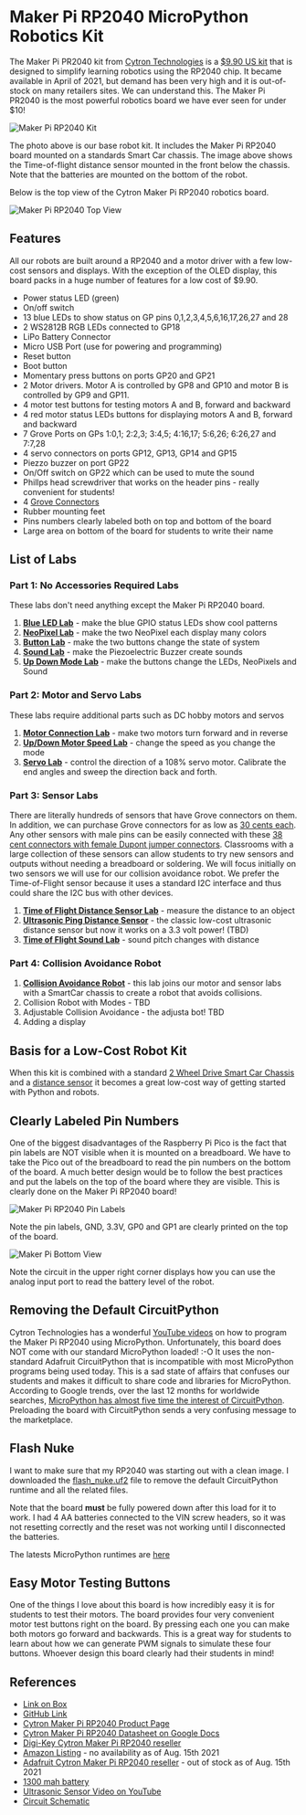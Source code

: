 # Maker Pi RP2040 MicroPython Robotics Kit

The Maker Pi PR2040 kit from [Cytron Technologies](https://www.cytron.io/) is a [$9.90 US kit](https://www.cytron.io/p-maker-pi-rp2040-simplifying-robotics-with-raspberry-pi-rp2040) that is designed to simplify learning robotics using the RP2040 chip. It became available in April of 2021, but demand has been very high and it is out-of-stock on many retailers sites.  We can understand this.  The Maker Pi PR2040 is the most powerful robotics board we have ever seen for under $10!

![Maker Pi RP2040 Kit](../../img/maker-pi-rp2040-kit.jpeg)


The photo above is our base robot kit.  It includes the Maker Pi RP2040 board mounted on a standards Smart Car chassis.  The image above shows the Time-of-flight distance sensor mounted in the front below the chassis.  Note that the batteries are mounted on the bottom of the robot.

Below is the top view of the Cytron Maker Pi RP2040 robotics board.

![Maker Pi RP2040 Top View](../../img/maker-pi-rp2040-top-view.png)

## Features
All our robots are built around a RP2040 and a motor driver with a few low-cost sensors and displays.  With the exception of the OLED display, this board packs in a huge number of features for a low cost of $9.90.

* Power status LED (green)
* On/off switch
* 13 blue LEDs to show status on GP pins 0,1,2,3,4,5,6,16,17,26,27 and 28
* 2 WS2812B RGB LEDs connected to GP18
* LiPo Battery Connector
* Micro USB Port (use for powering and programming)
* Reset button
* Boot button
* Momentary press buttons on ports GP20 and GP21
* 2 Motor drivers. Motor A is controlled by GP8 and GP10 and motor B is controlled by GP9 and GP11.
* 4 motor test buttons for testing motors A and B, forward and backward
* 4 red motor status LEDs buttons for displaying motors A and B, forward and backward
* 7 Grove Ports on GPs 1:0,1; 2:2,3; 3:4,5; 4:16,17; 5:6,26; 6:26,27 and 7:7,28
* 4 servo connectors on ports GP12, GP13, GP14 and GP15
* Piezzo buzzer on port GP22
* On/Off switch on GP22 which can be used to mute the sound
* Phillps head screwdriver that works on the header pins - really convenient for students!
* 4 [Grove Connectors](https://wiki.seeedstudio.com/Grove_System/)
* Rubber mounting feet
* Pins numbers clearly labeled both on top and bottom of the board
* Large area on bottom of the board for students to write their name

## List of Labs

### Part 1: No Accessories Required Labs

These labs don't need anything except the Maker Pi RP2040 board.

1. [**Blue LED Lab**](02-blue-led-lab.md) - make the blue GPIO status LEDs show cool patterns
2. [**NeoPixel Lab**](03-neopixel-lab.md) - make the two NeoPixel each display many colors
3. [**Button Lab**](04-button-lab.md) - make the two buttons change the state of system
4. [**Sound Lab**](05-sound-lab.md) - make the Piezoelectric Buzzer create sounds
5. [**Up Down Mode Lab**](06-up-down-lab.md) - make the buttons change the LEDs, NeoPixels and Sound

### Part 2: Motor and Servo Labs

These labs require additional parts such as DC hobby motors and servos

1. [**Motor Connection Lab**](../maker-pi-rp2040-robot/07-motor-connection-lab.md) - make two motors turn forward and in reverse
2. [**Up/Down Motor Speed Lab**](../maker-pi-rp2040-robot/06-up-down-motor-lab.md) - change the speed as you change the mode
3. [**Servo Lab**](../maker-pi-rp2040-robot/08-servo-lab.md) - control the direction of a 108% servo motor.  Calibrate the end angles and sweep the direction back and forth.

### Part 3: Sensor Labs

There are literally hundreds of sensors that have Grove connectors on them.  In addition, we can purchase Grove connectors for as low as [30 cents each](https://www.cytron.io/p-grove-4-pin-buckled-20cm-cable?search=Grove&description=1).  Any other sensors with male pins can be easily connected with these [38 cent connectors with female Dupont jumper connectors](https://www.cytron.io/p-grove-4-pin-buckled-to-female-cable?search=Grove&description=1).  Classrooms with a large collection of these sensors can allow students to try new sensors and outputs without needing a breadboard or soldering.  We will focus initially on two sensors we will use for our collision avoidance robot.  We prefer the Time-of-Flight sensor because it uses a standard I2C interface and thus could share the I2C bus with other devices.

1. [**Time of Flight Distance Sensor Lab**](../maker-pi-rp2040-robot/10-time-of-flight-lab.md) - measure the distance to an object
2. [**Ultrasonic Ping Distance Sensor**](../maker-pi-rp2040-robot/11-ping-lab.md) - the classic low-cost ultrasonic distance sensor but now it works on a 3.3 volt power!  (TBD)
3. [**Time of Flight Sound Lab**](../maker-pi-rp2040-robot/12-time-of-flight-sound-lab.md) - sound pitch changes with distance

### Part 4: Collision Avoidance Robot

1. [**Collision Avoidance Robot**](20-collision-avoidance-robot.md) - this lab joins our motor and sensor labs with a SmartCar chassis to create a robot that avoids collisions.
2. Collision Robot with Modes - TBD
3. Adjustable Collision Avoidance - the adjusta bot! TBD
4. Adding a display 

## Basis for a Low-Cost Robot Kit

When this kit is combined with a standard [2 Wheel Drive Smart Car Chassis](https://www.cytron.io/p-2wd-smart-robot-car-chassis) and a [distance sensor](https://www.coderdojotc.org/micropython/sensors/07-VL53L0X_GY/) it becomes a great low-cost way of getting started with Python and robots.

## Clearly Labeled Pin Numbers

One of the biggest disadvantages of the Raspberry Pi Pico is the fact that pin labels are NOT visible when it is mounted on a breadboard.  We have to take the Pico out of the breadboard to read the pin numbers on the bottom of the board.  A much better design would be to follow the best practices and put the labels on the top of the board where they are visible.  This is clearly done on the Maker Pi RP2040 board!

![Maker Pi RP2040 Pin Labels](../../img/maker-pi-rp2040-labels.png)

Note the pin labels, GND, 3.3V, GP0 and GP1 are clearly printed on the top of the board.

![Maker Pi Bottom View](../../img/maker-pi-rp2040-bottom-view.jpeg)

Note the circuit in the upper right corner displays how you can use the analog input port to read the battery level of the robot.

## Removing the Default CircuitPython

Cytron Technologies has a wonderful [YouTube videos](https://www.youtube.com/watch?v=mn1nqgEkufA) on how to program the Maker Pi RP2040 using MicroPython.  Unfortunately, this board does NOT come with our standard MicroPython loaded! :-O  It uses the non-standard Adafruit CircuitPython that is incompatible with most MicroPython programs being used today.  This is a sad state of affairs that confuses our students and makes it difficult to share code and libraries for MicroPython.  According to Google trends, over the last 12 months for worldwide searches, [MicroPython has almost five time the interest of CircuitPython](https://trends.google.com/trends/explore?q=micropython,circuitpython).  Preloading the board with CircuitPython sends a very confusing message to the marketplace.

## Flash Nuke
I want to make sure that my RP2040 was starting out with a clean image.  I downloaded the [flash_nuke.uf2](https://www.raspberrypi.org/documentation/pico/getting-started/static/6f6f31460c258138bd33cc96ddd76b91/flash_nuke.uf2) file to remove the default CircuitPython runtime and all the related files.

Note that the board **must** be fully powered down after this load for it to work.  I had 4 AA batteries connected to the VIN screw headers, so it was not resetting correctly and the reset was not working until I disconnected the batteries.

The latests MicroPython runtimes are [here](https://micropython.org/download/rp2-pico/)

## Easy Motor Testing Buttons

One of the things I love about this board is how incredibly easy it is for students to test their motors.  The board provides four very convenient motor test buttons right on the board.  By pressing each one you can make both motors go forward and backwards.  This is a great way for students to learn about how we can generate PWM signals to simulate these four buttons.  Whoever design this board clearly had their students in mind!

## References
* [Link on Box](https://link.cytron.io/maker-pi-rp2040-start)
* [GitHub Link](https://github.com/CytronTechnologies/MAKER-PI-RP2040)
* [Cytron Maker Pi RP2040 Product Page](https://www.cytron.io/p-maker-pi-rp2040-simplifying-robotics-with-raspberry-pi-rp2040)
* [Cytron Maker Pi RP2040 Datasheet on Google Docs](https://docs.google.com/document/d/1DJASwxgbattM37V4AIlJVR4pxukq0up25LppA8-z_AY/edit)
* [Digi-Key Cytron Maker Pi RP2040 reseller](https://www.digikey.com/en/products/detail/cytron-technologies-sdn-bhd/MAKER-PI-RP2040/14557836)
* [Amazon Listing](https://www.amazon.com/dp/B096DFH22X) - no availability as of Aug. 15th 2021
* [Adafruit Cytron Maker Pi RP2040 reseller](https://www.adafruit.com/product/5129) - out of stock as of Aug. 15th 2021
* [1300 mah battery](https://www.cytron.io/p-lipo-rechargeable-battery-3.7v-1300mah)
* [Ultrasonic Sensor Video on YouTube](https://www.youtube.com/watch?v=mn1nqgEkufA)
* [Circuit Schematic](https://drive.google.com/file/d/1Zp8GYO8x7ThObB1G8RIZx2YdqrXtdUc0/view)